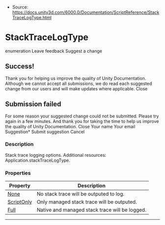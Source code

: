 * Source: https://docs.unity3d.com/6000.0/Documentation/ScriptReference/StackTraceLogType.html

# StackTraceLogType
enumeration
Leave feedback
Suggest a change
## Success!
Thank you for helping us improve the quality of Unity Documentation. Although we cannot accept all submissions, we do read each suggested change from our users and will make updates where applicable.
Close
## Submission failed
For some reason your suggested change could not be submitted. Please <a>try again</a> in a few minutes. And thank you for taking the time to help us improve the quality of Unity Documentation.
Close
Your name Your email Suggestion* Submit suggestion
Cancel
### Description
Stack trace logging options.
Additional resources: Application.stackTraceLogType.
### Properties
Property | Description  
---|---  
[None](https://docs.unity3d.com/6000.0/Documentation/ScriptReference/StackTraceLogType.None.html) | No stack trace will be outputed to log.  
[ScriptOnly](https://docs.unity3d.com/6000.0/Documentation/ScriptReference/StackTraceLogType.ScriptOnly.html) | Only managed stack trace will be outputed.  
[Full](https://docs.unity3d.com/6000.0/Documentation/ScriptReference/StackTraceLogType.Full.html) | Native and managed stack trace will be logged.  
* * *
